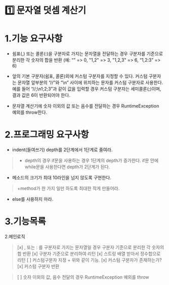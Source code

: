 # 1️⃣ 문자열 덧셈 계산기

# 1.기능 요구사항
+ 쉼표(,) 또는 콜론(:)을 구분자로 가지는 문자열을 전달하는 경우 구분자를 기준으로 분리한 각 숫자의 합을 반환 (예: “” => 0, "1,2" => 3, "1,2,3" => 6, “1,2:3” => 6)  

+ 앞의 기본 구분자(쉼표, 콜론)외에 커스텀 구분자를 지정할 수 있다. 커스텀 구분자는 문자열 앞부분의 “//”와 “\n” 사이에 위치하는 문자를 커스텀 구분자로 사용한다. 예를 들어 “//;\n1;2;3”과 같이 값을 입력할 경우 커스텀 구분자는 세미콜론(;)이며, 결과 값은 6이 반환되어야 한다.  

+ 문자열 계산기에 숫자 이외의 값 또는 음수를 전달하는 경우 RuntimeException 예외를 throw한다.  


# 2.프로그래밍 요구사항
+ indent(들여쓰기) depth를 2단계에서 1단계로 줄여라.
> + depth의 경우 if문을 사용하는 경우 1단계의 depth가 증가한다. if문 안에 while문을 사용한다면 depth가 2단계가 된다.
+ 메소드의 크기가 최대 10라인을 넘지 않도록 구현한다.
> +method가 한 가지 일만 하도록 최대한 작게 만들어라.
+ else를 사용하지 마라.

# 3.기능목록

2.메인로직
> [x] , 또는 : 를 구분자로 가지는 문자열일 경우 구분자 기준으로 분리한 각 숫자의 합 반환
>   [x] 구분자 기준으로 분리하여 리턴
>   [x] 스트링 배열 받아서 정수합으로 리턴
> [ ] 커스텀구분자 지정 + 위와 같이 기능.
>   [x] 커스텀 구분자가 존재하는가?
>   [x] 커스텀 구분자 반환 

> [ ] 숫자 이외의 값, 음수 전달의 경우 RuntimeException 예외를 throw
